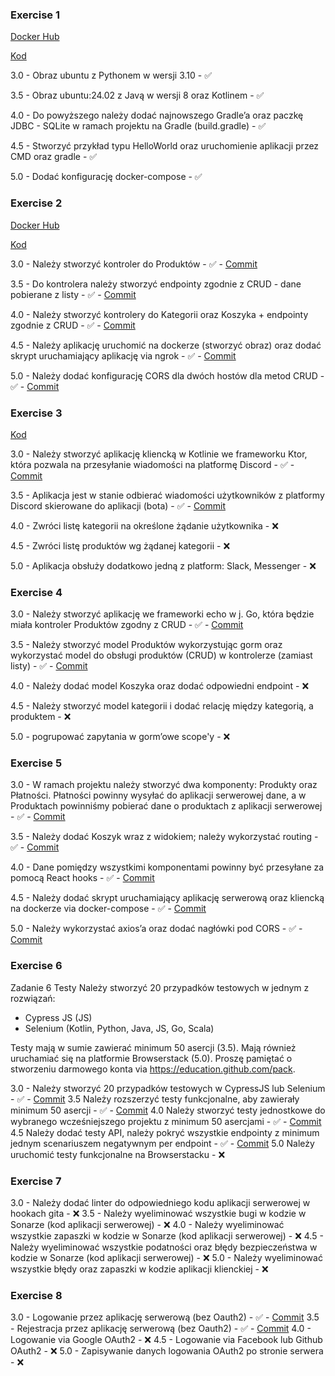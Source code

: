 ### Exercise 1 
[Docker Hub](https://hub.docker.com/r/chmjkb/ebiznes-2025-ex1)

[Kod](https://github.com/chmjkb/ebiznes-2025/tree/main/EX1)

3.0 - Obraz ubuntu z Pythonem w wersji 3.10 - ✅

3.5 - Obraz ubuntu:24.02 z Javą w wersji 8 oraz Kotlinem - ✅

4.0 - Do powyższego należy dodać najnowszego Gradle’a oraz paczkę JDBC - SQLite w ramach projektu na Gradle (build.gradle) - ✅

4.5 - Stworzyć przykład typu HelloWorld oraz uruchomienie aplikacji przez CMD oraz gradle - ✅

5.0 - Dodać konfigurację docker-compose - ✅

### Exercise 2
[Docker Hub](https://hub.docker.com/repository/docker/chmjkb/ebiznes-2025-ex2/general)

[Kod](https://github.com/chmjkb/ebiznes-2025/tree/main/EX2)

3.0 - Należy stworzyć kontroler do Produktów - ✅ - [Commit](https://github.com/chmjkb/ebiznes-2025/commit/48c7d4f2b9d434866b1b5c45d8536f4eea16b879)

3.5 - Do kontrolera należy stworzyć endpointy zgodnie z CRUD - dane
pobierane z listy - ✅ - [Commit](https://github.com/chmjkb/ebiznes-2025/commit/48c7d4f2b9d434866b1b5c45d8536f4eea16b879)

4.0 - Należy stworzyć kontrolery do Kategorii oraz Koszyka + endpointy
zgodnie z CRUD - ✅ - [Commit](https://github.com/chmjkb/ebiznes-2025/commit/1a3c95ce7b5458afeaf8d27b5258da0f2cfbaa5d)

4.5 - Należy aplikację uruchomić na dockerze (stworzyć obraz) oraz dodać
skrypt uruchamiający aplikację via ngrok - ✅ - [Commit](https://github.com/chmjkb/ebiznes-2025/commit/4fc8465492b748d541e165789fb7315d59693104)

5.0 - Należy dodać konfigurację CORS dla dwóch hostów dla metod CRUD - ✅ - [Commit](https://github.com/chmjkb/ebiznes-2025/commit/8d30187d89dc7249c0086dc739ef7c46f2e1d68f)

### Exercise 3

[Kod](https://github.com/chmjkb/ebiznes-2025/tree/main/EX3)

3.0 - Należy stworzyć aplikację kliencką w Kotlinie we frameworku Ktor, która pozwala na przesyłanie wiadomości na platformę Discord - ✅ - [Commit](https://github.com/chmjkb/ebiznes-2025/commit/59bdb930aa8f24476103f82771ce894072cf37d7)

3.5 - Aplikacja jest w stanie odbierać wiadomości użytkowników z platformy Discord skierowane do aplikacji (bota) - ✅ - [Commit](https://github.com/chmjkb/ebiznes-2025/commit/5bdd5759f5afc1c5421b18103c41331d3bfd953a)

4.0 - Zwróci listę kategorii na określone żądanie użytkownika - ❌

4.5 - Zwróci listę produktów wg żądanej kategorii - ❌

5.0 - Aplikacja obsłuży dodatkowo jedną z platform: Slack, Messenger - ❌

### Exercise 4
3.0 - Należy stworzyć aplikację we frameworki echo w j. Go, która będzie miała kontroler Produktów zgodny z CRUD - ✅ - [Commit](https://github.com/chmjkb/ebiznes-2025/commit/37e12440648e7e574ba2f804cc9cb204f2f3bdab)

3.5 - Należy stworzyć model Produktów wykorzystując gorm oraz wykorzystać model do obsługi produktów (CRUD) w kontrolerze (zamiast listy) - ✅ - [Commit](https://github.com/chmjkb/ebiznes-2025/commit/37e12440648e7e574ba2f804cc9cb204f2f3bdab)

4.0 - Należy dodać model Koszyka oraz dodać odpowiedni endpoint - ❌

4.5 - Należy stworzyć model kategorii i dodać relację między kategorią, a produktem - ❌

5.0 - pogrupować zapytania w gorm’owe scope'y - ❌

### Exercise 5
3.0 - W ramach projektu należy stworzyć dwa komponenty: Produkty oraz Płatności. Płatności powinny wysyłać do aplikacji serwerowej dane, a w Produktach powinniśmy pobierać dane o produktach z aplikacji serwerowej - ✅ - [Commit](https://github.com/chmjkb/ebiznes-2025/commit/ff5aa8ccfb9c9c8011d9a5e54b7fcdac916522fb)

3.5 - Należy dodać Koszyk wraz z widokiem; należy wykorzystać routing - ✅ - [Commit](https://github.com/chmjkb/ebiznes-2025/commit/11d8257d069292d1d96e1c357d44ca182b0b8433)

4.0 - Dane pomiędzy wszystkimi komponentami powinny być przesyłane za pomocą React hooks - ✅ - [Commit](https://github.com/chmjkb/ebiznes-2025/commit/11d8257d069292d1d96e1c357d44ca182b0b8433)

4.5 - Należy dodać skrypt uruchamiający aplikację serwerową oraz kliencką na dockerze via docker-compose - ✅ - [Commit](https://github.com/chmjkb/ebiznes-2025/commit/7e0e24cfa12c3070c6fedfe5f39a57ba337d2f0f)

5.0 - Należy wykorzystać axios’a oraz dodać nagłówki pod CORS - ✅ - [Commit](https://github.com/chmjkb/ebiznes-2025/commit/7e0e24cfa12c3070c6fedfe5f39a57ba337d2f0f)

### Exercise 6

Zadanie 6 Testy
Należy stworzyć 20 przypadków testowych w jednym z rozwiązań:

- Cypress JS (JS)
- Selenium (Kotlin, Python, Java, JS, Go, Scala)

Testy mają w sumie zawierać minimum 50 asercji (3.5). Mają również
uruchamiać się na platformie Browserstack (5.0). Proszę pamiętać o
stworzeniu darmowego konta via https://education.github.com/pack.

3.0 - Należy stworzyć 20 przypadków testowych w CypressJS lub Selenium - ✅ - [Commit](https://github.com/chmjkb/ebiznes-2025/commit/a548f225053cb1c4fc0f0944e5a6863230814084)
3.5 Należy rozszerzyć testy funkcjonalne, aby zawierały minimum 50
asercji - ✅ - [Commit](https://github.com/chmjkb/ebiznes-2025/commit/a548f225053cb1c4fc0f0944e5a6863230814084)
4.0 Należy stworzyć testy jednostkowe do wybranego wcześniejszego
projektu z minimum 50 asercjami - ✅ - [Commit](https://github.com/chmjkb/ebiznes-2025/commit/6dde3f714c2869f13cd996932714664571b8598c)
4.5 Należy dodać testy API, należy pokryć wszystkie endpointy z
minimum jednym scenariuszem negatywnym per endpoint - ✅ - [Commit](https://github.com/chmjkb/ebiznes-2025/commit/6dde3f714c2869f13cd996932714664571b8598c)
5.0 Należy uruchomić testy funkcjonalne na Browserstacku - ❌

### Exercise 7

3.0 - Należy dodać linter do odpowiedniego kodu aplikacji serwerowej w
hookach gita - ❌
3.5 - Należy wyeliminować wszystkie bugi w kodzie w Sonarze (kod
aplikacji serwerowej) - ❌
4.0 - Należy wyeliminować wszystkie zapaszki w kodzie w Sonarze (kod
aplikacji serwerowej) - ❌
4.5 - Należy wyeliminować wszystkie podatności oraz błędy bezpieczeństwa
w kodzie w Sonarze (kod aplikacji serwerowej) - ❌
5.0 - Należy wyeliminować wszystkie błędy oraz zapaszki w kodzie
aplikacji klienckiej - ❌

### Exercise 8

3.0 - Logowanie przez aplikację serwerową (bez Oauth2) - ✅ - [Commit](https://github.com/chmjkb/ebiznes-2025/commit/b196bf6d3e2af29aba08b857ecf14cb74e5f9d24)
3.5 - Rejestracja przez aplikację serwerową (bez Oauth2) - ✅ - [Commit](https://github.com/chmjkb/ebiznes-2025/commit/47be653cade811eb99717088c4ead42187973d9d)
4.0 - Logowanie via Google OAuth2 - ❌
4.5 - Logowanie via Facebook lub Github OAuth2 - ❌
5.0 - Zapisywanie danych logowania OAuth2 po stronie serwera - ❌
